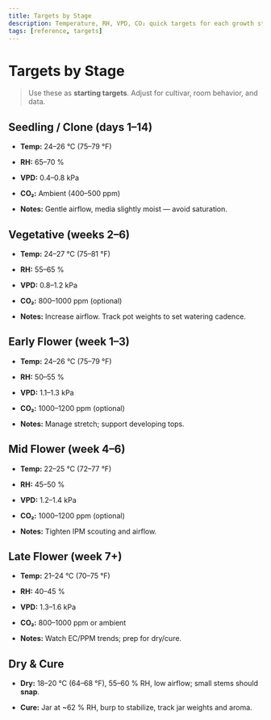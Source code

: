 ```yaml
---
title: Targets by Stage
description: Temperature, RH, VPD, CO₂ quick targets for each growth stage.
tags: [reference, targets]
---
```


# Targets by Stage

> Use these as **starting targets**. Adjust for cultivar, room behavior, and data.

## Seedling / Clone (days 1–14)

- **Temp:** 24–26 °C (75–79 °F)

- **RH:** 65–70 %

- **VPD:** 0.4–0.8 kPa

- **CO₂:** Ambient (400–500 ppm)

- **Notes:** Gentle airflow, media slightly moist — avoid saturation.

## Vegetative (weeks 2–6)

- **Temp:** 24–27 °C (75–81 °F)

- **RH:** 55–65 %

- **VPD:** 0.8–1.2 kPa

- **CO₂:** 800–1000 ppm (optional)

- **Notes:** Increase airflow. Track pot weights to set watering cadence.

## Early Flower (week 1–3)

- **Temp:** 24–26 °C (75–79 °F)

- **RH:** 50–55 %

- **VPD:** 1.1–1.3 kPa

- **CO₂:** 1000–1200 ppm (optional)

- **Notes:** Manage stretch; support developing tops.

## Mid Flower (week 4–6)

- **Temp:** 22–25 °C (72–77 °F)

- **RH:** 45–50 %

- **VPD:** 1.2–1.4 kPa

- **CO₂:** 1000–1200 ppm (optional)

- **Notes:** Tighten IPM scouting and airflow.

## Late Flower (week 7+)

- **Temp:** 21–24 °C (70–75 °F)

- **RH:** 40–45 %

- **VPD:** 1.3–1.6 kPa

- **CO₂:** 800–1000 ppm or ambient

- **Notes:** Watch EC/PPM trends; prep for dry/cure.

## Dry & Cure

- **Dry:** 18–20 °C (64–68 °F), 55–60 % RH, low airflow; small stems should **snap**.

- **Cure:** Jar at ~62 % RH, burp to stabilize, track jar weights and aroma.
